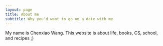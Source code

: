 ```yaml
---
layout: page
title: About me
subtitle: Why you'd want to go on a date with me
---
```


My name is Chenxiao Wang. This website is about life, books, CS, school, and recipes ;)

